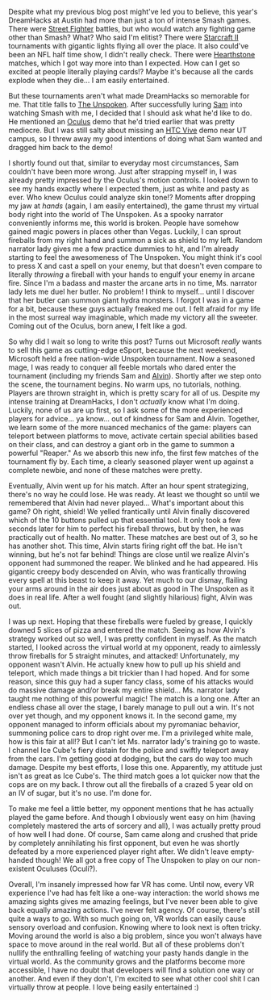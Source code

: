 Despite what my previous blog post might've led you to believe, this year's DreamHacks at Austin had more than just a ton of intense Smash games. There were <a href="http://streetfighter.com/">Street Fighter</a> battles, but who would watch any fighting game other than Smash? What? Who said I'm elitist? There were <a href="http://us.battle.net/sc2/en/">Starcraft II</a> tournaments with gigantic lights flying all over the place. It also could've been an NFL half time show, I didn't really check. There were <a href="http://us.battle.net/hearthstone/en/">Hearthstone</a> matches, which I got way more into than I expected. How can I get so excited at people literally playing cards!? Maybe it's because all the cards explode when they die... I am easily entertained.

But these tournaments aren't what made DreamHacks so memorable for me. That title falls to <a href="http://www.insomniacgames.com/games/the-unspoken/">The Unspoken</a>. After successfully luring <a href="https://www.samm81.github.io">Sam</a> into watching Smash with me, I decided that I should ask what he'd like to do. He mentioned an <a href="https://www.oculus.com/">Oculus</a> demo that he'd tried earlier that was pretty mediocre. But I was still salty about missing an <a href="https://www.vive.com">HTC Vive</a> demo near UT campus, so I threw away my good intentions of doing what Sam wanted and dragged him back to the demo!

I shortly found out that, similar to everyday most circumstances, Sam couldn't have been more wrong. Just after strapping myself in, I was already pretty impressed by the Oculus's motion controls. I looked down to see my hands exactly where I expected them, just as white and pasty as ever. Who knew Oculus could analyze skin tone!? Moments after dropping my jaw at <i>hands</i> (again, I am easily entertained), the game thrust my virtual body right into the world of The Unspoken. As a spooky narrator conveniently informs me, this world is broken. People have somehow gained magic powers in places other than Vegas. Luckily, I can sprout fireballs from my right hand and summon a sick as shield to my left. Random narrator lady gives me a few practice dummies to hit, and I'm already starting to feel the awesomeness of The Unspoken. You might think it's cool to press X and cast a spell on your enemy, but that doesn't even compare to literally <i>throwing</i> a fireball with your hands to engulf your enemy in arcane fire. Since I'm a badass and master the arcane arts in no time, Ms. narrator lady lets me duel her butler. No problem! I think to myself... until I discover that her butler can summon giant hydra monsters. I forgot I was in a game for a bit, because these guys actually freaked me out. I felt afraid for my life in the most surreal way imaginable, which made my victory all the sweeter. Coming out of the Oculus, born anew, I felt like a god.

So why did I wait so long to write this post? Turns out Microsoft <i>really</i> wants to sell this game as cutting-edge eSport, because the next weekend, Microsoft held a free nation-wide Unspoken tournament. Now a seasoned mage, I was ready to conquer all feeble mortals who dared enter the tournament (including my friends Sam and <a href="http://alvindeng.com/">Alvin</a>). Shortly after we step onto the scene, the tournament begins. No warm ups, no tutorials, nothing. Players are thrown straight in, which is pretty scary for all of us. Despite my intense training at DreamHacks, I don't <i>actually</i> know what I'm doing. Luckily, none of us are up first, so I ask some of the more experienced players for advice... ya know... out of kindness for Sam and Alvin. Together, we learn some of the more nuanced mechanics of the game: players can teleport between platforms to move, activate certain special abilities based on their class, and can destroy a giant orb in the game to summon a powerful "Reaper." As we absorb this new info, the first few matches of the tournament fly by. Each time, a clearly seasoned player went up against a complete newbie, and none of these matches were pretty. 

Eventually, Alvin went up for his match. After an hour spent strategizing, there's no way he could lose. He was ready. At least we thought so until we remembered that Alvin had never played... What's important about this game? Oh right, shield! We yelled frantically until Alvin finally discovered which of the 10 buttons pulled up that essential tool. It only took a few seconds later for him to perfect his fireball throws, but by then, he was practically out of health. No matter. These matches are best out of 3, so he has another shot. This time, Alvin starts firing right off the bat. He isn't winning, but he's not far behind! Things are close until we realize Alvin's opponent had summoned the reaper. We blinked and he had appeared. His gigantic creepy body descended on Alvin, who was frantically throwing every spell at this beast to keep it away. Yet much to our dismay, flailing your arms around in the air does just about as good in The Unspoken as it does in real life. After a well fought (and slightly hilarious) fight, Alvin was out.

I was up next. Hoping that these fireballs were fueled by grease, I quickly downed 5 slices of pizza and entered the match. Seeing as how Alvin's strategy worked out so well, I was pretty confident in myself. As the match started, I looked across the virtual world at my opponent, ready to aimlessly throw fireballs for 5 straight minutes, and attacked! Unfortunately, my opponent wasn't Alvin. He actually knew how to pull up his shield and teleport, which made things a bit trickier than I had hoped. And for some reason, since this guy had a super fancy class, some of his attacks would do massive damage and/or break my entire shield... Ms. narrator lady taught me nothing of this powerful magic! The match is a long one. After an endless chase all over the stage, I barely manage to pull out a win. It's not over yet though, and my opponent knows it. In the second game, my opponent managed to inform officials about my pyromaniac behavior, summoning police cars to drop right over me. I'm a privileged white male, how is this fair at all!? But I can't let Ms. narrator lady's training go to waste. I channel Ice Cube's fiery distain for the police and swiftly teleport away from the cars. I'm getting good at dodging, but the cars do way too much damage. Despite my best efforts, I lose this one. Apparently, my attitude just isn't as great as Ice Cube's. The third match goes a lot quicker now that the cops are on my back. I throw out all the fireballs of a crazed 5 year old on an IV of sugar, but it's no use. I'm done for.

To make me feel a little better, my opponent mentions that he has actually played the game before. And though I obviously went easy on him (having completely mastered the arts of sorcery and all), I was actually pretty proud of how well I had done. Of course, Sam came along and crushed that pride by completely annihilating his first opponent, but even he was shortly defeated by a more experienced player right after. We didn't leave empty-handed though! We all got a free copy of The Unspoken to play on our non-existent Oculuses (Oculi?).

Overall, I'm insanely impressed how far VR has come. Until now, every VR experience I've had has felt like a one-way interaction: the world shows me amazing sights gives me amazing feelings, but I've never been able to give back equally amazing actions. I've never felt agency. Of course, there's still quite a ways to go. With so much going on, VR worlds can easily cause sensory overload and confusion. Knowing where to look next is often tricky. Moving around the world is also a big problem, since you won't always have space to move around in the real world. But all of these problems don't nullify the enthralling feeling of watching your pasty hands dangle in the virtual world. As the community grows and the platforms become more accessible, I have no doubt that developers will find a solution one way or another. And even if they don't, I'm excited to see what other cool shit I can virtually throw at people. I love being easily entertained :)
